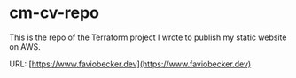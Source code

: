 # cm-cv-repo

This is the repo of the Terraform project I wrote to publish my static website on AWS.

URL: [https://www.faviobecker.dev](https://www.faviobecker.dev)
